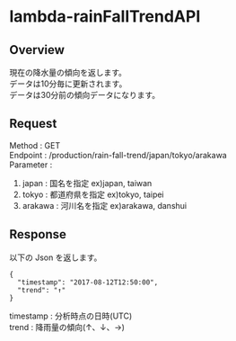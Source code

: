 # lambda-rainFallTrendAPI

## Overview
現在の降水量の傾向を返します。  
データは10分毎に更新されます。  
データは30分前の傾向データになります。  

## Request
Method : GET  
Endpoint : /production/rain-fall-trend/japan/tokyo/arakawa   
Parameter :   
1. japan : 国名を指定 ex)japan, taiwan   
2. tokyo : 都道府県を指定 ex)tokyo, taipei   
3. arakawa : 河川名を指定 ex)arakawa, danshui   

## Response

以下の Json を返します。
~~~
{
  "timestamp": "2017-08-12T12:50:00",
  "trend": "↑"
}
~~~

timestamp : 分析時点の日時(UTC)  
trend : 降雨量の傾向(↑、↓、→)  
